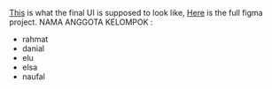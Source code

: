 [This](https://www.figma.com/proto/0oTXbC4mu5lqISWjZUByok/picraft?node-id=403-60&node-type=frame&t=DbzNIZ7oum0qkCNz-1&scaling=scale-down&content-scaling=fixed&page-id=0%3A1&starting-point-node-id=403%3A60) is what the final UI is supposed to look like, [Here](https://www.figma.com/design/0oTXbC4mu5lqISWjZUByok/picraft?node-id=0-1&t=JXo5nyFxOQd2b0DA-1) is the full figma project.
NAMA ANGGOTA KELOMPOK : 
- rahmat
- danial 
- elu
- elsa
- naufal
